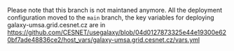 Please note that this branch is not maintaned anymore. All the deployment configuration moved to the `main` branch, the key variables for deploying galaxy-umsa.grid.cesnet.cz
 are in https://github.com/CESNET/usegalaxy/blob/04d0127873325e44e19300e620bf7ade48836ce2/host_vars/galaxy-umsa.grid.cesnet.cz/vars.yml
